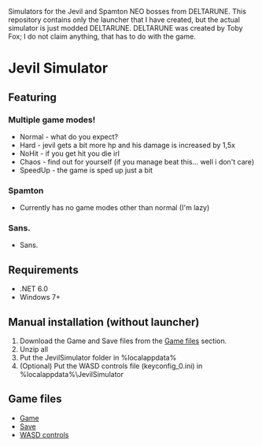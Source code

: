 Simulators for the Jevil and Spamton NEO bosses from DELTARUNE. This repository contains only the launcher that I have created, but the actual simulator is just modded DELTARUNE. DELTARUNE was created by Toby Fox; I do not claim anything, that has to do with the game.

# Jevil Simulator
## Featuring
### Multiple game modes!
 * Normal - what do you expect?
 * Hard - jevil gets a bit more hp and his damage is increased by 1,5x
 * NoHit - if you get hit you die irl
 * Chaos - find out for yourself (if you manage beat this... well i don't care)
 * SpeedUp - the game is sped up just a bit
### Spamton
 * Currently has no game modes other than normal (I'm lazy)
### Sans.
 * Sans.
## Requirements
 * .NET 6.0
 * Windows 7+
## Manual installation (without launcher)
 1. Download the Game and Save files from the [Game files](https://github.com/Akanussus/JevilSim#game-files) section.
 2. Unzip all
 3. Put the JevilSimulator folder in %localappdata%
 4. (Optional) Put the WASD controls file (keyconfig_0.ini) in %localappdata%\JevilSimulator
## Game files
 * [Game](https://www.dropbox.com/s/9fo502w8usgp7ll/JevilSim.zip?dl=1)
 * [Save](https://www.dropbox.com/s/oy2ioucaz0apowp/JevilSimulator.zip?dl=1)
 * [WASD controls](https://www.dropbox.com/s/p22lcsslsbke2hi/keyconfig_0.ini?dl=1)

